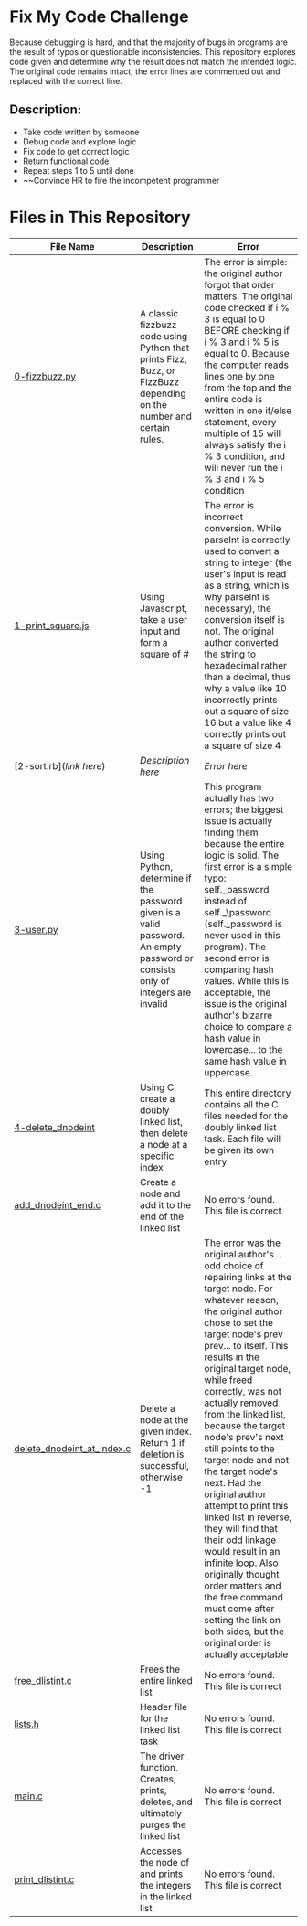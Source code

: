 # Fix My Code Challenge

Because debugging is hard, and that the majority of bugs in programs are the result of typos or questionable inconsistencies. This repository explores code given and determine why the result does not match the intended logic. The original code remains intact; the error lines are commented out and replaced with the correct line.

## Description:

* Take code written by someone
* Debug code and explore logic
* Fix code to get correct logic
* Return functional code
* Repeat steps 1 to 5 until done
* ~~Convince HR to fire the incompetent programmer

# Files in This Repository
| File Name | Description | Error |
| --- | --- | --- |
|[0-fizzbuzz.py](https://github.com/Alouie412/Fix_My_Code_Challenge/blob/master/0-fizzbuzz.py) | A classic fizzbuzz code using Python that prints Fizz, Buzz, or FizzBuzz depending on the number and certain rules. | The error is simple: the original author forgot that order matters. The original code checked if i % 3 is equal to 0 BEFORE checking if i % 3 and i % 5 is equal to 0. Because the computer reads lines one by one from the top and the entire code is written in one if/else statement, every multiple of 15 will always satisfy the i % 3 condition, and will never run the i % 3 and i % 5 condition |
|[1-print_square.js](https://github.com/Alouie412/Fix_My_Code_Challenge/blob/master/1-print_square.js) | Using Javascript, take a user input and form a square of # | The error is incorrect conversion. While parseInt is correctly used to convert a string to integer (the user's input is read as a string, which is why parseInt is necessary), the conversion itself is not. The original author converted the string to hexadecimal rather than a decimal, thus why a value like 10 incorrectly prints out a square of size 16 but a value like 4 correctly prints out a square of size 4|
|[2-sort.rb](_link here_) | _Description here_ | _Error here_ |
|[3-user.py](https://github.com/Alouie412/Fix_My_Code_Challenge/blob/master/3-user.py) | Using Python, determine if the password given is a valid password. An empty password or consists only of integers are invalid | This program actually has two errors; the biggest issue is actually finding them because the entire logic is solid. The first error is a simple typo: self.\_password instead of self.\_\password (self.\_password is never used in this program). The second error is comparing hash values. While this is acceptable, the issue is the original author's bizarre choice to compare a hash value in lowercase... to the same hash value in uppercase. |
|[4-delete_dnodeint](https://github.com/Alouie412/Fix_My_Code_Challenge/tree/master/4-delete_dnodeint) | Using C, create a doubly linked list, then delete a node at a specific index | This entire directory contains all the C files needed for the doubly linked list task. Each file will be given its own entry |
|[add_dnodeint_end.c](https://github.com/Alouie412/Fix_My_Code_Challenge/blob/master/4-delete_dnodeint/add_dnodeint_end.c) | Create a node and add it to the end of the linked list | No errors found. This file is correct |
|[delete_dnodeint_at_index.c](https://github.com/Alouie412/Fix_My_Code_Challenge/blob/master/4-delete_dnodeint/delete_dnodeint_at_index.c) | Delete a node at the given index. Return 1 if deletion is successful, otherwise -1 | The error was the original author's... odd choice of repairing links at the target node. For whatever reason, the original author chose to set the target node's prev prev... to itself. This results in the original target node, while freed correctly, was not actually removed from the linked list, because the target node's prev's next still points to the target node and not the target node's next. Had the original author attempt to print this linked list in reverse, they will find that their odd linkage would result in an infinite loop. Also originally thought order matters and the free command must come after setting the link on both sides, but the original order is actually acceptable |
|[free_dlistint.c](https://github.com/Alouie412/Fix_My_Code_Challenge/blob/master/4-delete_dnodeint/free_dlistint.c) | Frees the entire linked list | No errors found. This file is correct |
|[lists.h](https://github.com/Alouie412/Fix_My_Code_Challenge/blob/master/4-delete_dnodeint/lists.h) | Header file for the linked list task | No errors found. This file is correct |
|[main.c](https://github.com/Alouie412/Fix_My_Code_Challenge/blob/master/4-delete_dnodeint/main.c) | The driver function. Creates, prints, deletes, and ultimately purges the linked list | No errors found. This file is correct |
|[print_dlistint.c](https://github.com/Alouie412/Fix_My_Code_Challenge/blob/master/4-delete_dnodeint/print_dlistint.c) | Accesses the node of and prints the integers in the linked list | No errors found. This file is correct |
